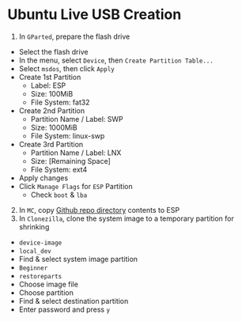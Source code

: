 # Ubuntu Live USB Creation

1. In `GParted`, prepare the flash drive
  * Select the flash drive
  * In the menu, select `Device`, then `Create Partition Table...`
  * Select `msdos`, then click `Apply`
  * Create 1st Partition
    - Label: ESP
    - Size: 100MiB
    - File System: fat32
  * Create 2nd Partition
    - Partition Name / Label: SWP
    - Size: 1000MiB
    - File System: linux-swp
  * Create 3rd Partition
    - Partition Name / Label: LNX
    - Size: [Remaining Space]
    - File System: ext4
  * Apply changes 
  * Click `Manage Flags` for `ESP` Partition
    - Check `boot` & `lba`
2. In `MC`, copy [Github repo directory](https://github.com/efournier92/configs/tree/master/Ubuntu/LiveUsb/ESP) contents to ESP
3. In `Clonezilla`, clone the system image to a temporary partition for shrinking
  * `device-image`
  * `local_dev`
  * Find & select system image partition
  * `Beginner`
  * `restoreparts`
  * Choose image file
  * Choose partition
  * Find & select destination partition
  * Enter password and press `y`



